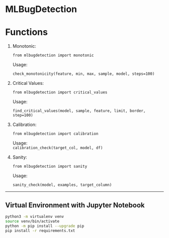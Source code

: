 # MLBugDetection

# Functions



1. Monotonic:

    `from mlbugdetection import monotonic`

    Usage:
    
    `check_monotonicity(feature, min, max, sample, model, steps=100)`

2. Critical Values:

    `from mlbugdetection import critical_values`
    
    Usage:
    
    `find_critical_values(model, sample, feature, limit, border, step=100)`


3. Calibration:
    
    `from mlbugdetection import calibration`
    
    Usage:    
    `calibration_check(target_col, model, df)`

4. Sanity:

    `from mlbugdetection import sanity`

    Usage:

    `sanity_check(model, examples, target_column)`


---

## Virtual Environment with Jupyter Notebook

```bash
python3 -m virtualenv venv 
source venv/bin/activate
python -m pip install --upgrade pip
pip install -r requirements.txt
```